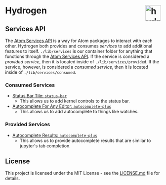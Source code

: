<!-- Start lib\services\index.js -->

# Hydrogen <img src="https://cdn.rawgit.com/nteract/hydrogen/17eda245/static/animate-logo.svg" alt="hydrogen animated logo" height="50px" align="right" />

## Services API

The [Atom Services API](https://flight-manual.atom.io/behind-atom/sections/interacting-with-other-packages-via-services/) is a way for Atom packages to interact with each other. Hydrogen both provides and consumes _services_ to add additional features to itself. `./lib/services` is our container folder for anything that functions through the [Atom Services API](https://flight-manual.atom.io/behind-atom/sections/interacting-with-other-packages-via-services/). If the service is considered a _provided service_, then it is located inside of `./lib/services/provided`. If the service, however, is considered a _consumed service_, then it is located inside of `./lib/services/consumed`.

### Consumed Services

- [Status Bar Tile: `status-bar`](./consumed/status-bar/status-bar.js)
  - This allows us to add kernel controls to the status bar.
- [Autocomplete For Any Editor: `autocomplete-plus`](./consumed/autocomplete.js)
  - This allows us to add autocomplete to things like watches.

### Provided Services

- [Autocomplete Results: `autocomplete-plus`](./provided/autocomplete.js)
  - This allows us to provide autocomplete results that are similar to jupyter's tab completion.

## License

This project is licensed under the MIT License - see the [LICENSE.md](https://github.com/nteract/hydrogen/blob/master/LICENSE.md) file for details.

<!-- End lib\services\index.js -->
